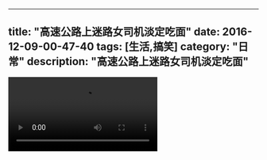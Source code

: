 
---
title: "高速公路上迷路女司机淡定吃面"
date: 2016-12-09-00-47-40
tags: [生活,搞笑]
category: "日常"
description: "高速公路上迷路女司机淡定吃面"
---
<video src="http://ohtsqip0g.bkt.clouddn.com/高速公路上迷路女司机淡定吃面-生活,搞笑-日常.mp4" controls="controls"></video>
